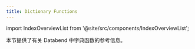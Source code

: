 ```yaml
---
title: Dictionary Functions
---
```


import IndexOverviewList from '@site/src/components/IndexOverviewList';

本节提供了有关 Databend 中字典函数的参考信息。

<IndexOverviewList />
